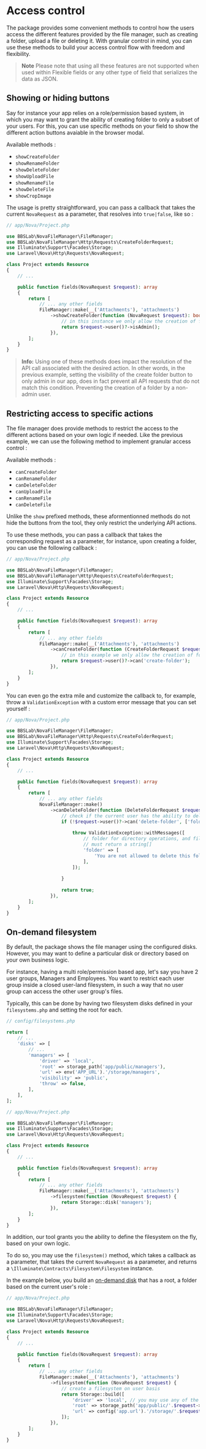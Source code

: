 # Access control

The package provides some convenient methods to control how the users access the different features provided by the file
manager, such as creating a folder, upload a file or deleting it. With granular control in mind, you can use these
methods to build your access control flow with freedom and flexibility.

>**Note** Please note that using all these features are not supported when used within Flexible fields or any other type of field that serializes the data as JSON.
> 
## Showing or hiding buttons

Say for instance your app relies on a role/permission based system, in which you may want to grant the ability of
creating folder to only a subset of your users. For this, you can use specific methods on your field to show the
different action buttons avaiable in the browser modal.

Available methods :

- `showCreateFolder`
- `showRenameFolder`
- `showDeleteFolder`
- `showUploadFile`
- `showRenameFile`
- `showDeleteFile`
- `showCropImage`

The usage is pretty straightforward, you can pass a callback that takes the current `NovaRequest` as a parameter, that
resolves into `true|false`, like so :

```php
// app/Nova/Project.php

use BBSLab\NovaFileManager\FileManager;
use BBSLab\NovaFileManager\Http\Requests\CreateFolderRequest;
use Illuminate\Support\Facades\Storage;
use Laravel\Nova\Http\Requests\NovaRequest;

class Project extends Resource
{
    // ...

    public function fields(NovaRequest $request): array
    {
        return [
            // ... any other fields
            FileManager::make(__('Attachments'), 'attachments')
                ->showCreateFolder(function (NovaRequest $request): bool {
                    // in this instance we only allow the creation of folders to users that pass the `isAdmin()` check
                    return $request->user()?->isAdmin();
                }),
        ];
    }
}
```

>**Info:** Using one of these methods does impact the resolution of the API call associated with the desired action. In
other words, in the previous example, setting the visibility of the create folder button to only admin in our app, does
in fact prevent all API requests that do not match this condition. Preventing the creation of a folder by a non-admin
user.

## Restricting access to specific actions

The file manager does provide methods to restrict the access to the different actions based on your own logic if needed.
Like the previous example, we can use the following method to implement granular access control :

Available methods :

- `canCreateFolder`
- `canRenameFolder`
- `canDeleteFolder`
- `canUploadFile`
- `canRenameFile`
- `canDeleteFile`

Unlike the `show` prefixed methods, these aformentionned methods do not hide the buttons from the tool, they only
restrict the underlying API actions.

To use these methods, you can pass a callback that takes the corresponding request as a parameter, for instance, upon
creating a folder, you can use the following callback :

```php
// app/Nova/Project.php

use BBSLab\NovaFileManager\FileManager;
use BBSLab\NovaFileManager\Http\Requests\CreateFolderRequest;
use Illuminate\Support\Facades\Storage;
use Laravel\Nova\Http\Requests\NovaRequest;

class Project extends Resource
{
    // ...

    public function fields(NovaRequest $request): array
    {
        return [
            // ... any other fields
            FileManager::make(__('Attachments'), 'attachments')
                ->canCreateFolder(function (CreateFolderRequest $request) {
                    // in this example we only allow the creation of folders for users that have the corresponding ability
                    return $request->user()?->can('create-folder');
                }),
        ];
    }
}
```

You can even go the extra mile and customize the callback to, for example, throw a `ValidationException` with a custom
error message that you can set yourself :

```php
// app/Nova/Project.php

use BBSLab\NovaFileManager\FileManager;
use BBSLab\NovaFileManager\Http\Requests\CreateFolderRequest;
use Illuminate\Support\Facades\Storage;
use Laravel\Nova\Http\Requests\NovaRequest;

class Project extends Resource
{
    // ...

    public function fields(NovaRequest $request): array
    {
        return [
            // ... any other fields
            NovaFileManager::make()
                ->canDeleteFolder(function (DeleteFolderRequest $request) {
                    // check if the current user has the ability to delete the selected folder using its path
                    if (!$request->user()?->can('delete-folder', ['folder' => $request->input('path')])) {
                    
                        throw ValidationException::withMessages([
                            // folder for directory operations, and file for file operations
                            // must return a string[]
                            'folder' => [
                                'You are not allowed to delete this folder',
                            ],
                        ]);
                        
                    }
    
                    return true;
                }),
        ];
    }
}
```

## On-demand filesystem

By default, the package shows the file manager using the configured disks. However, you may want to define a particular
disk or directory based on your own business logic.

For instance, having a multi role/permission based app, let's say you have 2 user groups, Managers and Employees. You
want to restrict each user group inside a closed user-land filesystem, in such a way that no user group can access the
other user group's files.

Typically, this can be done by having two filesystem disks defined in your `filesystems.php` and setting the root for
each.

```php
// config/filesystems.php

return [
    // ...  
    'disks' => [
        // ...
        'managers' => [
            'driver' => 'local',
            'root' => storage_path('app/public/managers'),
            'url' => env('APP_URL').'/storage/managers',
            'visibility' => 'public',
            'throw' => false,
        ],
    ],
];
```

```php
// app/Nova/Project.php

use BBSLab\NovaFileManager\FileManager;
use Illuminate\Support\Facades\Storage;
use Laravel\Nova\Http\Requests\NovaRequest;

class Project extends Resource
{
    // ...

    public function fields(NovaRequest $request): array
    {
        return [
            // ... any other fields
            FileManager::make(__('Attachments'), 'attachments')
                ->filesystem(function (NovaRequest $request) {
                    return Storage::disk('managers');
                }),
        ];
    }
}
```

In addition, our tool grants you the ability to define the filesystem on the fly, based on your own logic.

To do so, you may use the `filesystem()` method, which takes a callback as a parameter, that takes the
current `NovaRequest` as a parameter, and returns a `\Illuminate\Contracts\Filesystem\Filesystem` instance.

In the example below, you build an [on-demand disk](https://laravel.com/docs/9.x/filesystem#on-demand-disks) that has a
root, a folder based on the current user's role :

```php
// app/Nova/Project.php

use BBSLab\NovaFileManager\FileManager;
use Illuminate\Support\Facades\Storage;
use Laravel\Nova\Http\Requests\NovaRequest;

class Project extends Resource
{
    // ...

    public function fields(NovaRequest $request): array
    {
        return [
            // ... any other fields
            FileManager::make(__('Attachments'), 'attachments')
                ->filesystem(function (NovaRequest $request) {
                    // create a filesystem on user basis
                    return Storage::build([
                        'driver' => 'local', // you may use any of the Laravel's builtin filesystem drivers
                        'root' => storage_path('app/public/'.$request->user()->role()), // for a "manager" the root is "storage/app/public/manager"
                        'url' => config('app.url').'/storage/'.$request->user()->role(), // for a "manager" the url is built using http://localhost/storage/manager
                    ]);
                }),
        ];
    }
}
```

